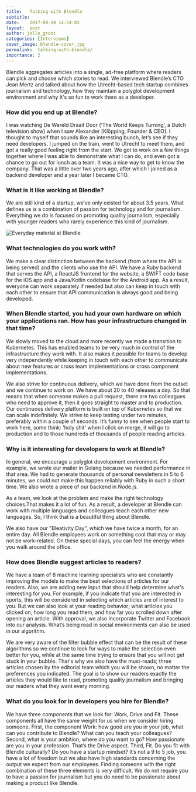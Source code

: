 ```yaml
---
title:   Talking with Blendle
subtitle:
date:    2017-08-10 14:54:03
layout:  post
author: jelle_groot
categories: [Interviews]
cover_image: blendle-cover.jpg
permalink:  talking-with-blendle/
importance: 2
---
```


Blendle aggregates articles into a single, ad-free platform where readers can pick and choose which stories to read. We interviewed Blendle’s CTO Jean Mertz and talked about how the Utrecht-based tech startup combines journalism and technology, how they maintain a polyglot development environment and why it's so fun to work there as a developer.

<!--more-->

### How did you end up at Blendle?
I was watching De Wereld Draait Door (‘The World Keeps Turning’,  a Dutch television show) when I saw Alexander [Klöpping, Founder & CEO]. I thought to myself that sounds like an interesting bunch, let’s see if they need developers. I jumped on the train, went to Utrecht to meet them, and got a really good feeling right from the start. We got to work on a few things together where I was able to demonstrate what I can do, and even got a chance to go out for lunch as a team. It was a nice way to get to know the company. That was a little over two years ago, after which I joined as a backend developer and a year later I became CTO.

### What is it like working at Blendle?
We are still kind of a startup, we’ve only existed for about 3.5 years. What defines us is a  combination of passion for technology and for journalism. Everything we do is focused on promoting quality journalism, especially with younger readers who rarely experience this kind of journalism. 


![Everyday material at Blendle](/assets/images/blendle.jpg)

### What technologies do you work with?
We make a clear distinction between the backend (from where the API is being served) and the clients who use the API. We have a Ruby backend that serves the API, a ReactJS frontend for the website, a SWIFT code base for the iOS app and a Java/Kotlin codebase for the Android app. As a result, everyone can work separately if needed but also can keep in touch with each other to ensure that API communication is always good and being developed.

### When Blendle started, you had your own hardware on which your applications ran. How has your infrastructure changed in that time?
We slowly moved to the cloud and more recently we made a transition to Kubernetes. This has enabled teams to be very much in control of the infrastructure they work with. It also makes it possible for teams to develop very independently while keeping in touch with each other to communicate about new features or cross team implementations or cross component implementations.

We also strive for continuous delivery, which we have done from the outset and we continue to work on. We have about 20 to 40 releases a day. So that means that when someone makes a pull request, there are two colleagues who need to approve it, then it goes straight to master and to production. Our continuous delivery platform is built on top of Kubernetes so that we can scale indefinitely. We strive to keep testing under two minutes, preferably within a couple of seconds. It’s funny to see when people start to work here, some think: 'holy shit' when I click on merge, it will go to production and to those hundreds of thousands of people reading articles.

### Why is it interesting for developers to work at Blendle? 
In general, we encourage a polyglot development environment. For example, we wrote our mailer in Golang because we needed performance in that area. We had to generate thousands of personal newsletters in 5 to 6 minutes, we could not make this happen reliably with Ruby in such a short time. We also wrote a piece of our backend in Node.js.

As a team, we look at the problem and make the right technology choices.That makes it a lot of fun. As a result, a developer at Blendle can work with multiple languages and colleagues teach each other new languages. So, I think that is a beautiful thing about Blendle.

We also have our "Bleativity Day", which we have twice a month, for an entire day. All Blendle employees work on something cool  that may or may not be work-related. On these special days, you can feel the energy when you walk around the office. 


### How does Blendle suggest articles to readers? 

We have a team of 8 machine learning specialists who are constantly improving the models to make the best selections of articles for our readers. Also, we are adding new input that should help determine what's interesting for you. For example, if you indicate that you are interested in sports, this will be considered in selecting which articles are of interest to you. But we can also look at your reading behavior; what articles you clicked on, how long you read them, and how far you scrolled down after opening an article. With approval, we also incorporate Twitter and  Facebook into our analysis. What’s being read in social environments can also be used in our algorithm.

We are very aware of the filter bubble effect that can be the result of these algorithms so we continue to look for ways to make the selection even better for you, while at the same time trying to ensure that you will not get stuck in your bubble. That's why we also have the must-reads; three articles chosen by the editorial team which you will be shown, no matter the preferences you indicated. The goal is to show our readers exactly the articles they would like to read, promoting quality journalism and bringing our readers what they want every morning.

### What do you look for in developers you hire for Blendle?
We have three components that we look for: Work, Drive and Fit. These components all have the same weight for us when we consider hiring someone. First, the component Work: how good are you in your job, what can you contribute to Blendle? What can you teach your colleagues? Second, what is your ambition, where do you want to go? How passionate are you in your profession. That’s the Drive aspect. Third, Fit. Do you fit with Blendle culturally? Do you have a startup mindset? It’s not a 9 to 5 job, you have a lot of freedom but we also have high standards concerning the output we expect from our employees. Finding someone with the right combination of these three elements is very difficult. We do not require you to have a passion for journalism but you do need to be passionate about making a product like Blendle.
